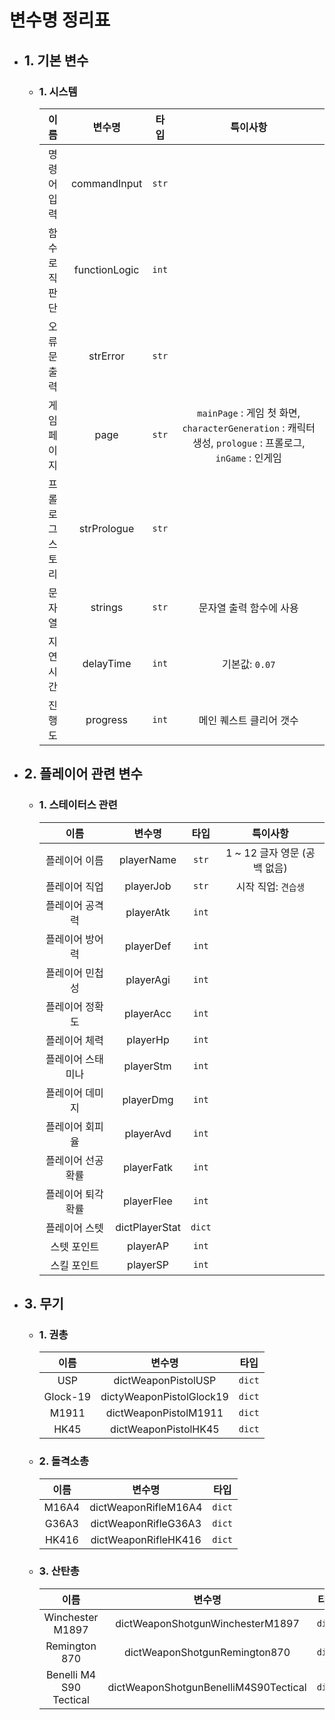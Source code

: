 # 변수명 정리표

* ## 1. 기본 변수
    - ### 1. 시스템
      | 이름 | 변수명 | 타입 | 특이사항 |
      | :---: | :---: | :---: | :---: |
      | 명령어 입력 | commandInput | `str` | |
      | 함수 로직 판단 | functionLogic | `int` | |
      | 오류문 출력 | strError | `str` | |
      | 게임 페이지 | page | `str` | `mainPage` : 게임 첫 화면,  `characterGeneration` : 캐릭터 생성, `prologue` : 프롤로그, `inGame` : 인게임 |
      | 프롤로그 스토리 | strPrologue | `str` | |
      | 문자열 | strings | `str` | 문자열 출력 함수에 사용 |
      | 지연시간 | delayTime | `int` | 기본값: `0.07` |
      | 진행도 | progress | `int` | 메인 퀘스트 클리어 갯수 |

* ## 2. 플레이어 관련 변수
    - ### 1. 스테이터스 관련
      | 이름 | 변수명 | 타입 | 특이사항 |
      | :---: | :---: | :---: | :---: |
      | 플레이어 이름 | playerName | `str` | 1 ~ 12 글자 영문 (공백 없음) |
      | 플레이어 직업 | playerJob | `str` | 시작 직업: `견습생` |
      | 플레이어 공격력 | playerAtk | `int` | |
      | 플레이어 방어력 | playerDef | `int` | |
      | 플레이어 민첩성 | playerAgi | `int` | |
      | 플레이어 정확도 | playerAcc | `int` | |
      | 플레이어 체력 | playerHp | `int` | |
      | 플레이어 스태미나 | playerStm | `int` | |
      | 플레이어 데미지 | playerDmg | `int` | |
      | 플레이어 회피율 | playerAvd | `int` | |
      | 플레이어 선공확률 | playerFatk | `int` | |
      | 플레이어 퇴각확률 | playerFlee | `int` | |
      | 플레이어 스텟 | dictPlayerStat | `dict` | |
      | 스텟 포인트 | playerAP | `int` | |
      | 스킬 포인트 | playerSP | `int` | |

* ## 3. 무기
    - ### 1. 권총
      | 이름 | 변수명 | 타입 |
      | :---: | :---: | :---: |
      | USP | dictWeaponPistolUSP | `dict` |
      | Glock-19 | dictyWeaponPistolGlock19 | `dict` |
      | M1911 | dictWeaponPistolM1911 | `dict` |
      | HK45 | dictWeaponPistolHK45 | `dict` |
    - ### 2. 돌격소총
      | 이름 | 변수명 | 타입 |
      | :---: | :---: | :---: |
      | M16A4 | dictWeaponRifleM16A4 | `dict` |
      | G36A3 | dictWeaponRifleG36A3 | `dict` |
      | HK416 | dictWeaponRifleHK416 | `dict` |
    - ### 3. 산탄총
      | 이름 | 변수명 | 타입 |
      | :---: | :---: | :---: |
      | Winchester M1897 | dictWeaponShotgunWinchesterM1897 | `dict` |
      | Remington 870 | dictWeaponShotgunRemington870 | `dict` |
      | Benelli M4 S90 Tectical	 | dictWeaponShotgunBenelliM4S90Tectical | `dict` |
